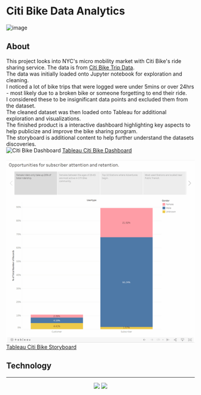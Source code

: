 # Citi Bike Data Analytics
![image](https://user-images.githubusercontent.com/88360436/142487942-2d74fcb3-aa34-4eae-94f5-10affc6bc6f7.png)
<br>
## About
This project looks into NYC's micro mobility market with Citi Bike's ride sharing service. The data is from [Citi Bike Trip Data](https://ride.citibikenyc.com/system-data).<br>
The data was initially loaded onto Jupyter notebook for exploration and cleaning.<br> 
I noticed a lot of bike trips that were logged were under 5mins or over 24hrs - most likely due to a broken bike or someone forgetting to end their ride.<br> 
I considered these to be insignificant data points and excluded them from the dataset.<br> 
The cleaned dataset was then loaded onto Tableau for additional exploration and visualizations.<br> 
The finished product is a interactive dashboard highlighting key aspects to help publicize and improve the bike sharing program.<br> 
The storyboard is additional content to help further understand the datasets discoveries.<br>
![Citi Bike Dashboard](https://github.com/jssrmrzz/CITI-Bike-NYC-analytics/blob/main/Images/CitiBikeDash.gif)
[Tableau Citi Bike Dashboard](https://public.tableau.com/views/MarketCampDash/CITICampaign?:language=en-US&:display_count=n&:origin=viz_share_link)

![Citi Bike Storyboard](https://github.com/jssrmrzz/CITI-Bike-NYC-analytics/blob/main/Images/CitiBikeSB.gif)
[Tableau Citi Bike Storyboard](https://public.tableau.com/shared/P5NDP898F?:display_count=n&:origin=viz_share_link)
<br>

## Technology

---
<p align='center'>
<img src='https://img.shields.io/badge/Jupyter-F37626.svg?&style=for-the-badge&logo=Jupyter&logoColor=white'>
<img src='https://img.shields.io/badge/Tableau-E97627?style=for-the-badge&logo=Tableau&logoColor=white'>

